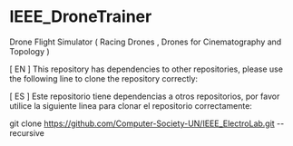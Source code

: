 # IEEE_DroneTrainer

 Drone Flight Simulator ( Racing Drones , Drones for Cinematography and Topology )



[ EN ] This repository has dependencies to other repositories, please use the following line to clone the repository correctly:


[ ES ] Este repositorio tiene dependencias a otros repositorios, por favor utilice la siguiente linea para clonar el repositorio correctamente:



git clone https://github.com/Computer-Society-UN/IEEE_ElectroLab.git --recursive
